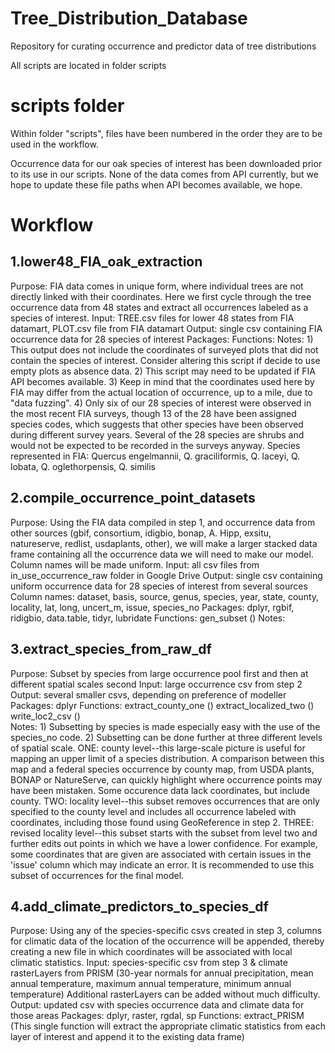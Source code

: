 # Tree_Distribution_Database
Repository for curating occurrence and predictor data of tree distributions

All scripts are located in folder scripts

# scripts folder
Within folder "scripts", files have been numbered in the order they are to be used in the workflow.

 Occurrence data for our oak species of interest has been downloaded prior to its use in our scripts. 
   None of the data comes from API currently, but we hope to update these file paths when API becomes available, we hope.
   
# Workflow   
## 1.lower48_FIA_oak_extraction
  Purpose: FIA data comes in unique form, where individual trees are not directly linked with their
  coordinates. Here we first cycle through the tree occurrence data from 48 states and extract all
  occurrences labeled as a species of interest.
  Input: TREE.csv files for lower 48 states from FIA datamart, PLOT.csv file from FIA datamart
  Output: single csv containing FIA occurrence data for 28 species of interest
  Packages:
  Functions:
  Notes: 1) This output does not include the coordinates of surveyed plots that did not 
  contain the species of interest. Consider altering this script if decide to use 
  empty plots as absence data. 2) This script may need to be updated if FIA API becomes available.
  3) Keep in mind that the coordinates used here by FIA may differ from the actual location of 
  occurrence, up to a mile, due to "data fuzzing". 4) Only six of our 28 species of interest were 
  observed in the most recent FIA surveys, though 13 of the 28 have been assigned species codes, 
  which suggests that other species have been observed during different survey years. Several of 
  the 28 species are shrubs and would not be expected to be recorded in the surveys anyway.
  Species represented in FIA: Quercus engelmannii, Q. graciliformis, Q. laceyi, Q. lobata, 
  Q. oglethorpensis, Q. similis

## 2.compile_occurrence_point_datasets
  Purpose: Using the FIA data compiled in step 1, and occurrence data from other sources 
  (gbif, consortium, idigbio, bonap, A. Hipp, exsitu, natureserve, redlist, usdaplants, other),
  we will make a larger stacked data frame containing all the occurrence data we will need to make
  our model. Column names will be made uniform.
  Input: all csv files from in_use_occurrence_raw folder in Google Drive
  Output: single csv containing uniform occurrence data for 28 species of interest from several sources
  Column names: dataset, basis, source, genus, species, year, state, county, locality, lat, long,
  uncert_m, issue, species_no
  Packages: dplyr, rgbif, ridigbio, data.table, tidyr, lubridate
  Functions: gen_subset ()
  Notes: 


## 3.extract_species_from_raw_df
  Purpose: Subset by species from large occurrence pool first 
  and then at different spatial scales second
  Input: large occurrence csv from step 2
  Output: several smaller csvs, depending on preference of modeller
  Packages: dplyr
  Functions: extract_county_one ()
             extract_localized_two ()
             write_loc2_csv ()             
  Notes: 1) Subsetting by species is made especially easy with the use of the species_no code.
  2) Subsetting can be done further at three different levels of spatial scale. 
  ONE: county level--this large-scale picture is useful for mapping an upper limit of a 
  species distribution. A comparison between this map and a federal species occurrence by
  county map, from USDA plants, BONAP or NatureServe, can quickly highlight where occurrence 
  points may have been mistaken. Some occurence data lack coordinates, but include county.
  TWO: locality level--this subset removes occurrences that are only specified to the county 
  level and includes all occurrence labeled with coordinates, including those found using 
  GeoReference in step 2.
  THREE: revised locality level--this subset starts with the subset from level two and further 
  edits out points in which we have a lower confidence. For example, some coordinates that are 
  given are associated with certain issues in the 'issue' column which may indicate an error. 
  It is recommended to use this subset of occurrences for the final model.

## 4.add_climate_predictors_to_species_df
  Purpose: Using any of the species-specific csvs created in step 3, columns for climatic data
  of the location of the occurrence will be appended, thereby creating a new file in which 
  coordinates will be associated with local climatic statistics.
  Input: species-specific csv from step 3 & climate rasterLayers from PRISM 
  (30-year normals for annual precipitation, mean annual temperature, maximum annual 
  temperature, minimum annual temperature) Additional rasterLayers can be added without much difficulty.
  Output: updated csv with species occurrence data and climate data for those areas
  Packages: dplyr, raster, rgdal, sp
  Functions: extract_PRISM (This single function will extract the appropriate climatic 
  statistics from each layer of interest and append it to the existing data frame)

